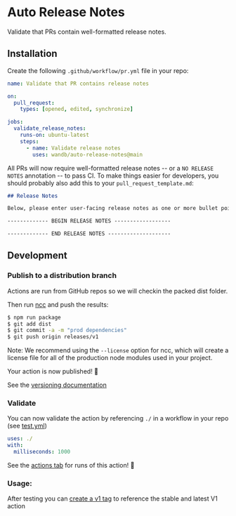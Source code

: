 # Auto Release Notes

Validate that PRs contain well-formatted release notes.

## Installation

Create the following `.github/workflow/pr.yml` file in your repo:

```yaml
name: Validate that PR contains release notes

on:
  pull_request:
    types: [opened, edited, synchronize]

jobs:
  validate_release_notes:
    runs-on: ubuntu-latest
    steps:
      - name: Validate release notes
        uses: wandb/auto-release-notes@main
```

All PRs will now require well-formatted release notes -- or a `NO RELEASE NOTES` annotation --
to pass CI. To make things easier for developers, you should probably also add this to your
`pull_request_template.md`:

```markdown
## Release Notes

Below, please enter user-facing release notes as one or more bullet points. If your change is not user-visible, write `NO RELEASE NOTES` instead, with no bullet points.

------------- BEGIN RELEASE NOTES ------------------

------------- END RELEASE NOTES --------------------
```


## Development
### Publish to a distribution branch

Actions are run from GitHub repos so we will checkin the packed dist folder. 

Then run [ncc](https://github.com/zeit/ncc) and push the results:
```bash
$ npm run package
$ git add dist
$ git commit -a -m "prod dependencies"
$ git push origin releases/v1
```

Note: We recommend using the `--license` option for ncc, which will create a license file for all of the production node modules used in your project.

Your action is now published! :rocket: 

See the [versioning documentation](https://github.com/actions/toolkit/blob/master/docs/action-versioning.md)

### Validate

You can now validate the action by referencing `./` in a workflow in your repo (see [test.yml](.github/workflows/test.yml))

```yaml
uses: ./
with:
  milliseconds: 1000
```

See the [actions tab](https://github.com/actions/typescript-action/actions) for runs of this action! :rocket:

### Usage:

After testing you can [create a v1 tag](https://github.com/actions/toolkit/blob/master/docs/action-versioning.md) to reference the stable and latest V1 action
